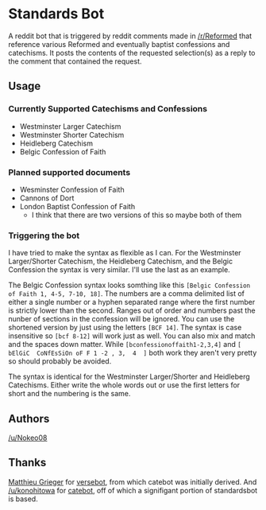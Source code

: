 # Standards Bot
A reddit bot that is triggered by reddit comments made in [/r/Reformed](https://www.reddit.com/r/reformed) that reference various Reformed and eventually baptist confessions and catechisms. It posts the contents of the requested selection(s) as a reply to the comment that contained the request.

## Usage
### Currently Supported Catechisms and Confessions
* Westminster Larger Catechism
* Westminster Shorter Catechism
* Heidleberg Catechism
* Belgic Confession of Faith

### Planned supported documents
* Wesminster Confession of Faith
* Cannons of Dort
* London Baptist Confession of Faith
	* I think that there are two versions of this so maybe both of them

### Triggering the bot
I have tried to make the syntax as flexible as I can. For the Westminster Larger/Shorter Catechism, the Heidleberg Catechism, and the Belgic Confession the syntax is very similar. I'll use the last as an example.

The Belgic Confession syntax looks somthing like this ```[Belgic Confession of Faith 1, 4-5, 7-10, 18]```. The numbers are a comma delimited list of either a single number or a hyphen separated range where the first number is strictly lower than the second. Ranges out of order and numbers past the nunber of sections in the confession will be ignored. You can use the shortened version by just using the letters ```[BCF 14]```. The syntax is case insensitive so ```[bcf 8-12]``` will work just as well. You can also mix and match and the spaces down matter. While ```[bconfessionoffaith1-2,3,4]``` and ```[   bElGiC  CoNfEsSiOn oF F 1 -2 , 3,  4  ]``` both work they aren't very pretty so should probably be avoided.

The syntax is identical for the Westminster Larger/Shorter and Heidleberg Catechisms. Either write the whole words out or use the first letters for short and the numbering is the same.


## Authors
[/u/Nokeo08](http://reddit.com/u/nokeo08)

## Thanks
[Matthieu Grieger](http://www.reddit.com/u/mgrieger) for [versebot](https://github.com/matthieugrieger/versebot), from which catebot was initially derived. And [/u/konohitowa](https://www.reddit.com/user/kono_hito_wa) for [catebot](https://github.com/konohitowa/catebot), off of which a signifigant portion of standardsbot is based.
